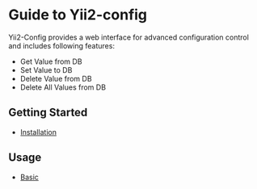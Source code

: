 Guide to Yii2-config
====================

Yii2-Config provides a web interface for advanced configuration control and includes following features:

* Get Value from DB
* Set Value to DB
* Delete Value from DB
* Delete All Values from DB

## Getting Started

- [Installation](installation.md)

## Usage

- [Basic](basic_usage.md)
